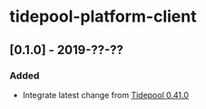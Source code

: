 # tidepool-platform-client

## [0.1.0] - 2019-??-??
###  Added
- Integrate latest change from [Tidepool 0.41.0](https://github.com/tidepool-org/platform-client/releases/tag/v0.41.0)
